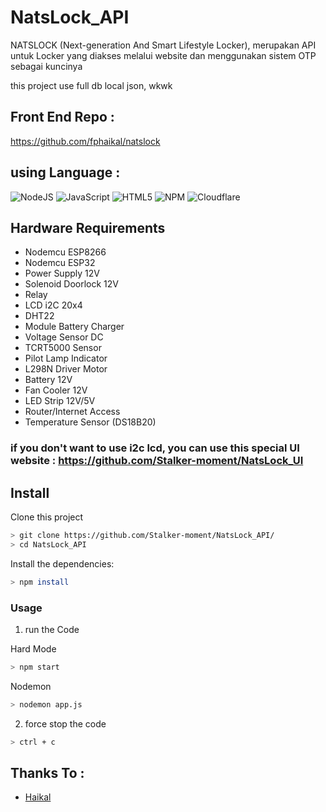 # NatsLock_API
 NATSLOCK (Next-generation And Smart Lifestyle Locker), merupakan API untuk Locker yang diakses melalui website dan menggunakan sistem OTP sebagai kuncinya

this project use full db local json, wkwk

## Front End Repo :
https://github.com/fphaikal/natslock

## using Language :
![NodeJS](https://img.shields.io/badge/node.js-6DA55F?style=for-the-badge&logo=node.js&logoColor=white) ![JavaScript](https://img.shields.io/badge/javascript-%23323330.svg?style=for-the-badge&logo=javascript&logoColor=%23F7DF1E) 	![HTML5](https://img.shields.io/badge/html5-%23E34F26.svg?style=for-the-badge&logo=html5&logoColor=white) ![NPM](https://img.shields.io/badge/NPM-%23CB3837.svg?style=for-the-badge&logo=npm&logoColor=white) ![Cloudflare](https://img.shields.io/badge/Cloudflare-F38020?style=for-the-badge&logo=Cloudflare&logoColor=white)

## Hardware Requirements
- Nodemcu ESP8266
- Nodemcu ESP32
- Power Supply 12V
- Solenoid Doorlock 12V
- Relay
- LCD i2C 20x4
- DHT22
- Module Battery Charger
- Voltage Sensor DC
- TCRT5000 Sensor
- Pilot Lamp Indicator
- L298N Driver Motor
- Battery 12V
- Fan Cooler 12V
- LED Strip 12V/5V
- Router/Internet Access
- Temperature Sensor (DS18B20)

### if you don't want to use i2c lcd, you can use this special UI website : https://github.com/Stalker-moment/NatsLock_UI

## Install
Clone this project

```bash
> git clone https://github.com/Stalker-moment/NatsLock_API/
> cd NatsLock_API
```

Install the dependencies:

```bash
> npm install
```

### Usage
1. run the Code

 Hard Mode

```bash
> npm start
```

 Nodemon 

```bash
> nodemon app.js
```

2. force stop the code
```bash
> ctrl + c
```

## Thanks To :
- [Haikal](https://www.instagram.com/fp_haikal/)
